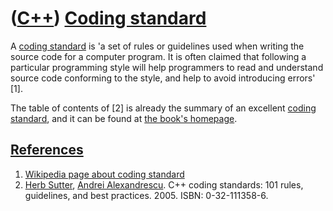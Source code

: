 # ([C++](Cpp.md)) [Coding standard](CppCodingStandard.md)

A [coding standard](CppCodingStandard.md) is 'a set of rules or
guidelines used when writing the source code for a computer program. It
is often claimed that following a particular programming style will help
programmers to read and understand source code conforming to the style,
and help to avoid introducing errors' [1].

The table of contents of [2] is already the summary of an excellent
[coding standard](CppCodingStandard.md), and it can be found at [the
book's homepage](http://www.gotw.ca/publications/c++cs.md).

##  [References](CppReferences.md)

1.  [Wikipedia page about coding standard](http://en.wikipedia.org/wiki/Coding_standard)
2.  [Herb Sutter](CppHerbSutter.md), [Andrei Alexandrescu](CppAndreiAlexandrescu.md). C++ coding standards: 101 rules, guidelines, and best practices. 2005. ISBN: 0-32-111358-6.
